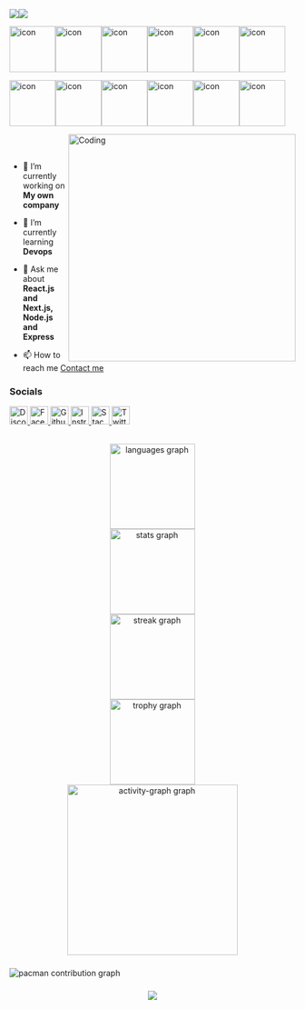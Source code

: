   <a href="https://www.github.com/momenmabdelfatah" target="_blank" rel="noreferrer"><img
      src="https://img.shields.io/github/followers/momenmabdelfatah?logo=github&style=for-the-badge&color=0891b2&labelColor=1c1917" /></a><a
    href="https://www.x.com/mo2abdelfatah" target="_blank" rel="noreferrer"><img
      src="https://img.shields.io/twitter/follow/mo2abdelfatah?logo=twitter&style=for-the-badge&color=0891b2&labelColor=1c1917" /></a>

  <p <div style="display: flex; align-items: flex-start;"><img
      src="https://techstack-generator.vercel.app/csharp-icon.svg" alt="icon" width="81" height="81" /><img
      src="https://techstack-generator.vercel.app/cpp-icon.svg" alt="icon" width="81" height="81" /><img
      src="https://techstack-generator.vercel.app/js-icon.svg" alt="icon" width="81" height="81" /><img
      src="https://techstack-generator.vercel.app/ts-icon.svg" alt="icon" width="81" height="81" /><img
      src="https://techstack-generator.vercel.app/rescript-icon.svg" alt="icon" width="81" height="81" /><img
      src="https://techstack-generator.vercel.app/react-icon.svg" alt="icon" width="81" height="81" /></div>
  <div style="display: flex; align-items: flex-start;"><img src="https://techstack-generator.vercel.app/python-icon.svg"
      alt="icon" width="81" height="81" /><img src="https://techstack-generator.vercel.app/github-icon.svg" alt="icon"
      width="81" height="81" /><img src="https://techstack-generator.vercel.app/mysql-icon.svg" alt="icon" width="81"
      height="81" /><img src="https://techstack-generator.vercel.app/raspberrypi-icon.svg" alt="icon" width="81"
      height="81" /><img src="https://techstack-generator.vercel.app/java-icon.svg" alt="icon" width="81"
      height="81" /><img src="https://techstack-generator.vercel.app/docker-icon.svg" alt="icon" width="81"
      height="81" /></div>



  <img align="right" alt="Coding" width="400"
    src="https://user-images.githubusercontent.com/74038190/229223263-cf2e4b07-2615-4f87-9c38-e37600f8381a.gif">
  <br><br>

  - 🔭 I’m currently working on **My own company**

  - 🌱 I’m currently learning **Devops**

  - 💬 Ask me about **React.js and Next.js, Node.js and Express**

  - 📫 How to reach me [Contact me](https://momen28431@gmail.com)



  ### Socials

  <p align="left"> <a href="https://discord.com/users/.beka" target="_blank" rel="noreferrer">
      <picture>
        <source media="(prefers-color-scheme: dark)"
          srcset="https://raw.githubusercontent.com/danielcranney/readme-generator/main/public/icons/socials/discord-dark.svg" />
        <source media="(prefers-color-scheme: light)"
          srcset="https://raw.githubusercontent.com/danielcranney/readme-generator/main/public/icons/socials/discord.svg" />
        <img
          src="https://raw.githubusercontent.com/danielcranney/readme-generator/main/public/icons/socials/discord.svg"
          width="32" height="32" alt="Discord" title="Discord" />
      </picture>
    </a> <a href="https://www.facebook.com/momen" target="_blank" rel="noreferrer">
      <picture>
        <source media="(prefers-color-scheme: dark)"
          srcset="https://raw.githubusercontent.com/danielcranney/readme-generator/main/public/icons/socials/facebook-dark.svg" />
        <source media="(prefers-color-scheme: light)"
          srcset="https://raw.githubusercontent.com/danielcranney/readme-generator/main/public/icons/socials/facebook.svg" />
        <img
          src="https://raw.githubusercontent.com/danielcranney/readme-generator/main/public/icons/socials/facebook.svg"
          width="32" height="32" alt="Facebook" title="Facebook" />
      </picture>
    </a> <a href="https://www.github.com/momenmabdelfatah" target="_blank" rel="noreferrer">
      <picture>
        <source media="(prefers-color-scheme: dark)"
          srcset="https://raw.githubusercontent.com/danielcranney/readme-generator/main/public/icons/socials/github-dark.svg" />
        <source media="(prefers-color-scheme: light)"
          srcset="https://raw.githubusercontent.com/danielcranney/readme-generator/main/public/icons/socials/github.svg" />
        <img src="https://raw.githubusercontent.com/danielcranney/readme-generator/main/public/icons/socials/github.svg"
          width="32" height="32" alt="Github" title="Github" />
      </picture>
    </a> <a href="http://www.instagram.com/momen" target="_blank" rel="noreferrer">
      <picture>
        <source media="(prefers-color-scheme: dark)"
          srcset="https://raw.githubusercontent.com/danielcranney/readme-generator/main/public/icons/socials/instagram-dark.svg" />
        <source media="(prefers-color-scheme: light)"
          srcset="https://raw.githubusercontent.com/danielcranney/readme-generator/main/public/icons/socials/instagram.svg" />
        <img
          src="https://raw.githubusercontent.com/danielcranney/readme-generator/main/public/icons/socials/instagram.svg"
          width="32" height="32" alt="Instragram" title="Instragram" />
      </picture>
    </a> <a href="https://www.stackoverflow.com/users/momen" target="_blank" rel="noreferrer">
      <picture>
        <source media="(prefers-color-scheme: dark)"
          srcset="https://raw.githubusercontent.com/danielcranney/readme-generator/main/public/icons/socials/stackoverflow-dark.svg" />
        <source media="(prefers-color-scheme: light)"
          srcset="https://raw.githubusercontent.com/danielcranney/readme-generator/main/public/icons/socials/stackoverflow.svg" />
        <img
          src="https://raw.githubusercontent.com/danielcranney/readme-generator/main/public/icons/socials/stackoverflow.svg"
          width="32" height="32" alt="Stack Overflow" title="Stack Overflow" />
      </picture>
    </a> <a href="https://www.x.com/mo2abdelfatah" target="_blank" rel="noreferrer">
      <picture>
        <source media="(prefers-color-scheme: dark)"
          srcset="https://raw.githubusercontent.com/danielcranney/readme-generator/main/public/icons/socials/twitter-dark.svg" />
        <source media="(prefers-color-scheme: light)"
          srcset="https://raw.githubusercontent.com/danielcranney/readme-generator/main/public/icons/socials/twitter.svg" />
        <img
          src="https://raw.githubusercontent.com/danielcranney/readme-generator/main/public/icons/socials/twitter.svg"
          width="32" height="32" alt="Twitter" title="Twitter" />
      </picture>
    </a></p>



  <br clear="both">

  <div align="center">
    <img
      src="https://github-readme-stats.vercel.app/api/top-langs?username=momenmabdelfatah&locale=en&hide_title=true&layout=compact&card_width=320&langs_count=5&theme=dracula&hide_border=true&order=2"
      height="150" alt="languages graph" /> <br>
    <img
      src="https://github-readme-stats.vercel.app/api?username=momenmabdelfatah&hide_title=true&hide_rank=false&show_icons=true&include_all_commits=true&count_private=true&disable_animations=false&theme=dracula&locale=en&hide_border=true&order=1"
      height="150" alt="stats graph" /> <br>
    <img
      src="https://streak-stats.demolab.com?user=momenmabdelfatah&locale=en&mode=weekly&theme=dracula&hide_border=true&border_radius=5&order=3"
      height="150" alt="streak graph" /> <br>
    <img
      src="https://github-profile-trophy.vercel.app?username=momenmabdelfatah&theme=dracula&column=-1&row=1&margin-w=8&margin-h=8&no-bg=false&no-frame=false&order=4"
      height="150" alt="trophy graph" /> <br>
    <img
      src="https://github-readme-activity-graph.vercel.app/graph?username=momenmabdelfatah&radius=16&theme=react&area=true&order=5&hide_border=true&hide_title=true"
      height="300" alt="activity-graph graph" />
  </div>

  ###

  <picture>
    <source media="(prefers-color-scheme: dark)"
      srcset="https://raw.githubusercontent.com/momenmabdelfatah/momenmabdelfatah/output/pacman-contribution-graph-dark.svg">
    <source media="(prefers-color-scheme: light)"
      srcset="https://raw.githubusercontent.com/momenmabdelfatah/momenmabdelfatah/output/pacman-contribution-graph.svg">
    <img alt="pacman contribution graph"
      src="https://raw.githubusercontent.com/momenmabdelfatah/momenmabdelfatah/output/pacman-contribution-graph.svg">
  </picture>

  ###

  <div align="center">
    <img src="https://profile-counter.glitch.me/momenmabdelfatah/count.svg?" />
  </div>

  ###
